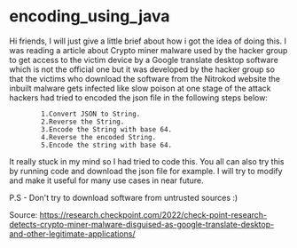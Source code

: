 # encoding_using_java

Hi friends, 
            I will just give a little brief about how i got the idea of doing this. I was reading a article about Crypto miner malware used by the hacker group to get access to the victim device by a Google translate desktop software which is not the official one but it was developed by the hacker group so that the victims who download the software from the Nitrokod website the inbuilt malware gets infected like slow poison at one stage of the attack hackers had tried to encoded the json file in the following steps below:
            
            1.Convert JSON to String.
            2.Reverse the String.
            3.Encode the String with base 64.
            4.Reverse the encoded String.
            5.Encode the string with base 64.
 
 It really stuck in my mind so I had tried to code this. You all can also try this by running code and download the json file for example. I will try to modify and make it useful for many use cases in near future.

P.S - Don't try to download software from untrusted sources :)

 Source: https://research.checkpoint.com/2022/check-point-research-detects-crypto-miner-malware-disguised-as-google-translate-desktop-and-other-legitimate-applications/
           
